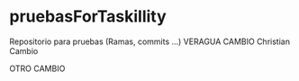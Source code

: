 # pruebasForTaskillity
Repositorio para pruebas (Ramas, commits ...)
VERAGUA CAMBIO
Christian Cambio

OTRO CAMBIO
